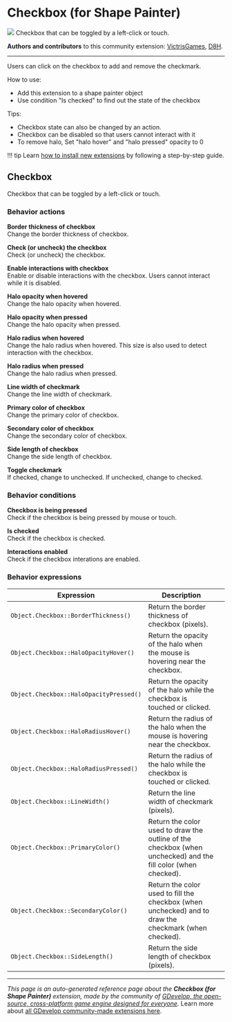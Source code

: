 # Checkbox (for Shape Painter)

<img src="https://resources.gdevelop-app.com/assets/Icons/checkbox-marked.svg" class="extension-icon"></img>
Checkbox that can be toggled by a left-click or touch.

**Authors and contributors** to this community extension: [VictrisGames](https://gd.games/VictrisGames), [D8H](https://gd.games/D8H).

---

Users can click on the checkbox to add and remove the checkmark. 

How to use:

- Add this extension to a shape painter object
- Use condition "Is checked" to find out the state of the checkbox

Tips:

- Checkbox state can also be changed by an action.
- Checkbox can be disabled so that users cannot interact with it 
- To remove halo, Set "halo hover" and "halo pressed" opacity to 0

!!! tip
    Learn [how to install new extensions](/gdevelop5/extensions/search) by following a step-by-step guide.



## Checkbox 

Checkbox that can be toggled by a left-click or touch. 

### Behavior actions

**Border thickness of checkbox**  
Change the border thickness of checkbox.

**Check (or uncheck) the checkbox**  
Check (or uncheck) the checkbox.

**Enable interactions with checkbox**  
Enable or disable interactions with the checkbox. Users cannot interact while it is disabled.

**Halo opacity when hovered**  
Change the halo opacity when hovered.

**Halo opacity when pressed**  
Change the halo opacity when pressed.

**Halo radius when hovered**  
Change the halo radius when hovered. This size is also used to detect interaction with the checkbox.

**Halo radius when pressed**  
Change the halo radius when pressed.

**Line width of checkmark**  
Change the line width of checkmark.

**Primary color of checkbox**  
Change the primary color of checkbox.

**Secondary color of checkbox**  
Change the secondary color of checkbox.

**Side length of checkbox**  
Change the side length of checkbox.

**Toggle checkmark**  
If checked, change to unchecked.  If unchecked, change to checked.

### Behavior conditions

**Checkbox is being pressed**  
Check if the checkbox is being pressed by mouse or touch.

**Is checked**  
Check if the checkbox is checked.

**Interactions enabled**  
Check if the checkbox interations are enabled.

### Behavior expressions

| Expression | Description |  |
|-----|-----|-----|
| `Object.Checkbox::BorderThickness()` | Return the border thickness of checkbox (pixels). ||
| `Object.Checkbox::HaloOpacityHover()` | Return the opacity of the halo when the mouse is hovering near the checkbox. ||
| `Object.Checkbox::HaloOpacityPressed()` | Return the opacity of the halo while the checkbox is touched or clicked. ||
| `Object.Checkbox::HaloRadiusHover()` | Return the radius of the halo when the mouse is hovering near the checkbox. ||
| `Object.Checkbox::HaloRadiusPressed()` | Return the radius of the halo while the checkbox is touched or clicked. ||
| `Object.Checkbox::LineWidth()` | Return the line width of checkmark (pixels). ||
| `Object.Checkbox::PrimaryColor()` | Return the color used to draw the outline of the checkbox (when unchecked) and the fill color (when checked). ||
| `Object.Checkbox::SecondaryColor()` | Return the color used to fill the checkbox (when unchecked) and to draw the checkmark (when checked). ||
| `Object.Checkbox::SideLength()` | Return the side length of checkbox (pixels). ||

---

*This page is an auto-generated reference page about the **Checkbox (for Shape Painter)** extension, made by the community of [GDevelop, the open-source, cross-platform game engine designed for everyone](https://gdevelop.io/).* Learn more about [all GDevelop community-made extensions here](/gdevelop5/extensions).